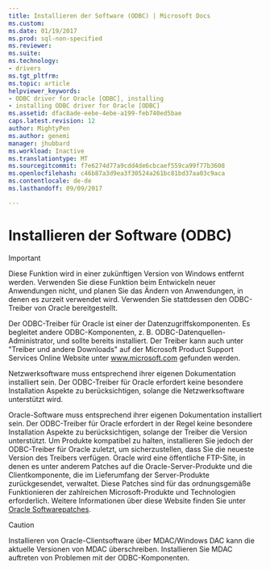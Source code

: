 ```yaml
---
title: Installieren der Software (ODBC) | Microsoft Docs
ms.custom: 
ms.date: 01/19/2017
ms.prod: sql-non-specified
ms.reviewer: 
ms.suite: 
ms.technology:
- drivers
ms.tgt_pltfrm: 
ms.topic: article
helpviewer_keywords:
- ODBC driver for Oracle [ODBC], installing
- installing ODBC driver for Oracle [ODBC]
ms.assetid: dfac8ade-eebe-4ebe-a199-feb740ed5bae
caps.latest.revision: 12
author: MightyPen
ms.author: genemi
manager: jhubbard
ms.workload: Inactive
ms.translationtype: MT
ms.sourcegitcommit: f7e6274d77a9cdd4de6cbcaef559ca99f77b3608
ms.openlocfilehash: c46b87a3d9ea3f30524a261bc81bd37aa03c9aca
ms.contentlocale: de-de
ms.lasthandoff: 09/09/2017

---
```

# <a name="installing-the-software-odbc"></a>Installieren der Software (ODBC)
> [!IMPORTANT]  
>  Diese Funktion wird in einer zukünftigen Version von Windows entfernt werden. Verwenden Sie diese Funktion beim Entwickeln neuer Anwendungen nicht, und planen Sie das Ändern von Anwendungen, in denen es zurzeit verwendet wird. Verwenden Sie stattdessen den ODBC-Treiber von Oracle bereitgestellt.  
  
 Der ODBC-Treiber für Oracle ist einer der Datenzugriffskomponenten. Es begleitet andere ODBC-Komponenten, z. B. ODBC-Datenquellen-Administrator, und sollte bereits installiert. Der Treiber kann auch unter "Treiber und andere Downloads" auf der Microsoft Product Support Services Online Website unter www.microsoft.com gefunden werden.  
  
 Netzwerksoftware muss entsprechend ihrer eigenen Dokumentation installiert sein. Der ODBC-Treiber für Oracle erfordert keine besondere Installation Aspekte zu berücksichtigen, solange die Netzwerksoftware unterstützt wird.  
  
 Oracle-Software muss entsprechend ihrer eigenen Dokumentation installiert sein. Der ODBC-Treiber für Oracle erfordert in der Regel keine besondere Installation Aspekte zu berücksichtigen, solange der Treiber die Version unterstützt. Um Produkte kompatibel zu halten, installieren Sie jedoch der ODBC-Treiber für Oracle zuletzt, um sicherzustellen, dass Sie die neueste Version des Treibers verfügen. Oracle wird eine öffentliche FTP-Site, in denen es unter anderem Patches auf die Oracle-Server-Produkte und die Clientkomponente, die im Lieferumfang der Server-Produkte zurückgesendet, verwaltet. Diese Patches sind für das ordnungsgemäße Funktionieren der zahlreichen Microsoft-Produkte und Technologien erforderlich. Weitere Informationen über diese Website finden Sie unter [Oracle Softwarepatches](../../odbc/microsoft/oracle-software-patches.md).  
  
> [!CAUTION]  
>  Installieren von Oracle-Clientsoftware über MDAC/Windows DAC kann die aktuelle Versionen von MDAC überschreiben. Installieren Sie MDAC auftreten von Problemen mit der ODBC-Komponenten.

